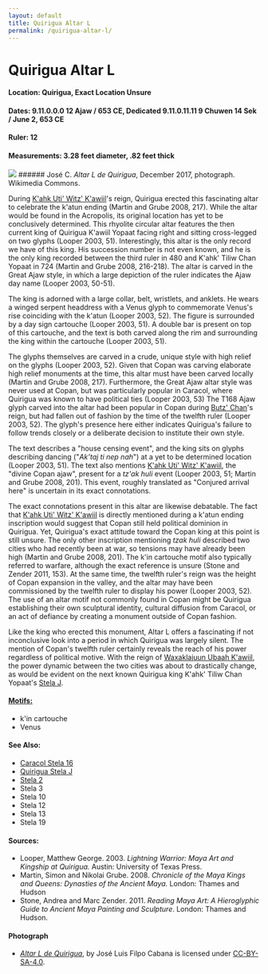 ```yaml
---
layout: default
title: Quirigua Altar L
permalink: /quirigua-altar-l/
---
```


# Quirigua Altar L

#### <strong>Location:</strong> Quirigua, Exact Location Unsure
#### <strong>Dates:</strong> 9.11.0.0.0 12 Ajaw / 653 CE, Dedicated 9.11.0.11.11 9 Chuwen 14 Sek / June 2, 653 CE
#### <strong>Ruler:</strong> 12
#### <strong>Measurements:</strong> 3.28 feet diameter, .82 feet thick

<img src="{{site.baseurl}}/images/quirigua-altarL-wikimedia.png" class="center">
###### José C. <cite>Altar L de Quirigua</cite>, December 2017, photograph. Wikimedia Commons.

During <a href="{{site.baseurl}}/kahk-uti-witz-kawiil">K'ahk Uti' Witz' K'awiil</a>'s reign, Quirigua erected this fascinating altar to celebrate the k'atun ending (Martin and Grube 2008, 217). While the altar would be found in the Acropolis, its original location has yet to be conclusively determined. This rhyolite circular altar features the then current king of Quirigua K'awiil Yopaat facing right and sitting cross-legged on two glyphs (Looper 2003, 51). Interestingly, this altar is the only record we have of this king. His succession number is not even known, and he is the only king recorded between the third ruler in 480 and K'ahk' Tiliw Chan Yopaat in 724 (Martin and Grube 2008, 216-218). The altar is carved in the Great Ajaw style, in which a large depiction of the ruler indicates the Ajaw day name (Looper 2003, 50-51).

The king is adorned with a large collar, belt, wristlets, and anklets. He wears a winged serpent headdress with a Venus glyph to commemorate Venus's rise coinciding with the k'atun  (Looper 2003, 52). The figure is surrounded by a day sign cartouche (Looper 2003, 51). A double bar is present on top of this cartouche, and the text is both carved along the rim and surrounding the king within the cartouche (Looper 2003, 51).

The glyphs themselves are carved in a crude, unique style with high relief on the glyphs (Looper 2003, 52). Given that Copan was carving elaborate high relief monuments at the time, this altar must have been carved locally (Martin and Grube 2008, 217). Furthermore, the Great Ajaw altar style was never used at Copan, but was particularly popular in Caracol, where Quirigua was known to have political ties (Looper 2003, 53) The T168 Ajaw glyph carved into the altar had been popular in Copan during <a href="{{site.baseurl}}/butz-chan">Butz' Chan</a>'s reign, but had fallen out of fashion by the time of the twelfth ruler (Looper 2003, 52). The glyph's presence here either indicates Quirigua's failure to follow trends closely or a deliberate decision to institute their own style.

The text describes a "house censing event", and the king sits on glyphs describing dancing ("<em>Ak’taj ti nep nah</em>") at a yet to be determined location (Looper 2003, 51). The text also mentions <a href="{{site.baseurl}}/kahk-uti-witz-kawiil">K'ahk Uti' Witz' K'awiil</a>, the "divine Copan ajaw", present for a <em>tz'ak huli</em> event (Looper 2003, 51; Martin and Grube 2008, 201). This event, roughly translated as "Conjured arrival here" is uncertain in its exact connotations.

The exact connotations present in this altar are likewise debatable. The fact that <a href="{{site.baseurl}}/kahk-uti-witz-kawiil">K'ahk Uti' Witz' K'awiil</a>
is directly mentioned during a k'atun ending inscription would suggest that Copan still held political dominion in Quirigua. Yet, Quirigua's exact attitude toward the Copan king at this point is still unsure. The only other inscription mentioning <em>tzak huli</em> described two cities who had recently been at war, so tensions may have already been high (Martin and Grube 2008, 201). The k'in cartouche motif also typically referred to warfare, although the exact reference is unsure (Stone and Zender 2011, 153). At the same time, the twelfth ruler's reign was the height of Copan expansion in the valley, and the altar may have been commissioned by the twelfth ruler to display his power (Looper 2003, 52). The use of an altar motif not commonly found in Copan might be Quirigua establishing their own sculptural identity, cultural diffusion from Caracol, or an act of defiance by creating a monument outside of Copan fashion.

Like the king who erected this monument, Altar L offers a fascinating if not inconclusive look into a period in which Quirigua was largely silent. The mention of Copan's twelfth ruler certainly reveals the reach of his power regardless of political motive. With the reign of <a href="{{site.baseurl}}/waxaklajuun-ubaah-kawiil">Waxaklajuun Ubaah K'awiil</a>, the power dynamic between the two cities was about to drastically change, as would be evident on the next known Quirigua king K'ahk' Tiliw Chan Yopaat's <a href="{{site.baseurl}}/quirigua-stela-j">Stela J</a>.


#### <strong><a href="{{site.baseurl}}/motif-glossary">Motifs:</a></strong>
<ul>
<li>k'in cartouche</li>
<li>Venus</li>
</ul>

#### <strong>See Also:</strong>
<ul>
<li><a href="{{site.baseurl}}/caracol-stela-16">Caracol Stela 16</a></li>
<li><a href="{{site.baseurl}}/quirigua-stela-j">Quirigua Stela J</a></li>
<li><a href="{{site.baseurl}}/stela-2">Stela 2</a></li>
<li>Stela 3</li>
<li>Stela 10</li>
<li>Stela 12</li>
<li>Stela 13</li>
<li>Stela 19</li>
</ul>

#### <strong>Sources:</strong>
<ul>
<li>Looper, Matthew George. 2003. <cite>Lightning Warrior: Maya Art and Kingship at Quirigua.</cite> Austin: University of Texas Press. </li>
<li>Martin, Simon and Nikolai Grube. 2008. <cite>Chronicle of the Maya Kings and Queens: Dynasties of the Ancient Maya.</cite> London: Thames and Hudson</li>
<li>Stone, Andrea and Marc Zender. 2011. <cite>Reading Maya Art: A Hieroglyphic Guide to Ancient Maya Painting and Sculpture</cite>. London: Thames and Hudson.</li>
</ul>

#### <strong>Photograph</strong>
<ul>
<li><a href="https://commons.wikimedia.org/wiki/File:Altar_L_de_Quirigu%C3%A1_(Quirigu%C3%A1).jpg"><cite>Altar L de Quirigua</cite></a>, by José Luis Filpo Cabana is licensed under <a href="https://creativecommons.org/licenses/by-sa/4.0/deed.en">CC-BY-SA-4.0</a>.</li>
</ul>

